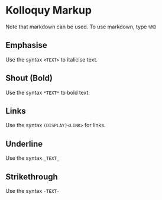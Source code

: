 # Kolloquy Markup

Note that markdown can be used. To use markdown, type `%MD`

## Emphasise

Use the syntax `<TEXT>` to italicise text.

## Shout (Bold)

Use the syntax `*TEXT*` to bold text.

## Links

Use the syntax `(DISPLAY)<LINK>` for links.

## Underline

Use the syntax `_TEXT_`

## Strikethrough

Use the syntax `-TEXT-` 